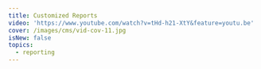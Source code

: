 ```yaml
---
title: Customized Reports
video: 'https://www.youtube.com/watch?v=tHd-h21-XtY&feature=youtu.be'
cover: /images/cms/vid-cov-11.jpg
isNew: false
topics:
  - reporting
---
```

